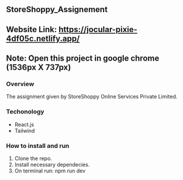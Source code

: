 
## StoreShoppy_Assignement
## Website Link: https://jocular-pixie-4df05c.netlify.app/

## Note: Open this project in google chrome (1536px X 737px)
### Overview
The assignment given by StoreShoppy Online Services Private Limited.

### Techonology
- React.js
- Tailwind

### How to install and run
1. Clone the repo.
2. Install necessary dependecies.
3. On terminal run: npm run dev
